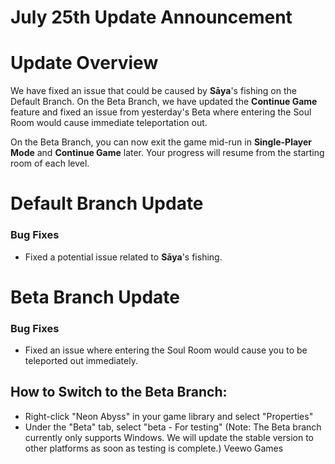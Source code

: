 # July 25th Update Announcement

# Update Overview

We have fixed an issue that could be caused by **Sāya**'s fishing on the Default Branch.
On the Beta Branch, we have updated the **Continue Game** feature and fixed an issue from yesterday's Beta where entering the Soul Room would cause immediate teleportation out.

On the Beta Branch, you can now exit the game mid-run in **Single-Player Mode** and **Continue Game** later. Your progress will resume from the starting room of each level.

# **Default Branch Update**

### **Bug Fixes**

* Fixed a potential issue related to **Sāya**'s fishing.
# **Beta Branch Update**

### **Bug Fixes**

* Fixed an issue where entering the Soul Room would cause you to be teleported out immediately.
## How to Switch to the Beta Branch:

* Right-click "Neon Abyss" in your game library and select "Properties"
* Under the "Beta" tab, select "beta - For testing"
(Note: The Beta branch currently only supports Windows. We will update the stable version to other platforms as soon as testing is complete.)
Veewo Games


